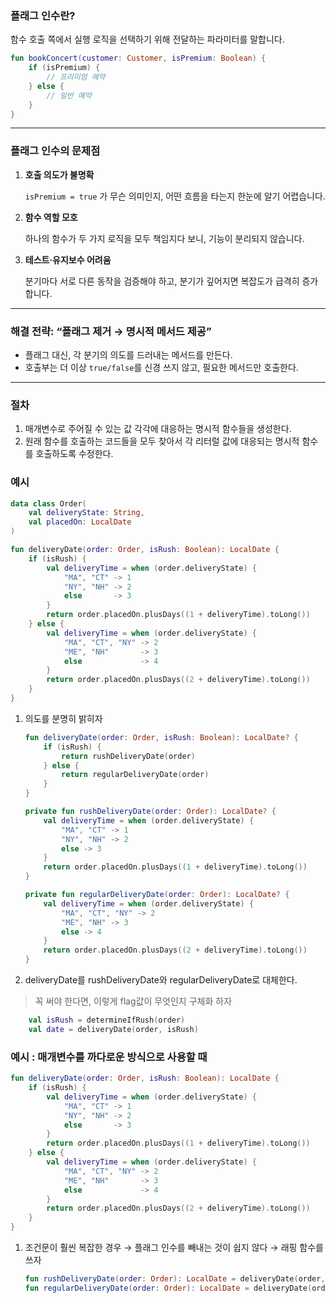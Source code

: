 ### 플래그 인수란?

함수 호출 쪽에서 실행 로직을 선택하기 위해 전달하는 파라미터를 말합니다.

```kotlin
fun bookConcert(customer: Customer, isPremium: Boolean) {
    if (isPremium) {
        // 프리미엄 예약
    } else {
        // 일반 예약
    }
}

```

---

### 플래그 인수의 문제점

1. **호출 의도가 불명확**
    
    `isPremium = true` 가 무슨 의미인지, 어떤 흐름을 타는지 한눈에 알기 어렵습니다.
    
2. **함수 역할 모호**
    
    하나의 함수가 두 가지 로직을 모두 책임지다 보니, 기능이 분리되지 않습니다.
    
3. **테스트·유지보수 어려움**
    
    분기마다 서로 다른 동작을 검증해야 하고, 분기가 깊어지면 복잡도가 급격히 증가합니다.
    

---

### 해결 전략: “플래그 제거 → 명시적 메서드 제공”

- 플래그 대신, 각 분기의 의도를 드러내는 메서드를 만든다.
- 호출부는 더 이상 `true/false`를 신경 쓰지 않고, 필요한 메서드만 호출한다.

---

### 절차

1. 매개변수로 주어질 수 있는 값 각각에 대응하는 명시적 함수들을 생성한다.
2. 원래 함수를 호출하는 코드들을 모두 찾아서 각 리터럴 값에 대응되는 명시적 함수를 호출하도록 수정한다.

### 예시

```kotlin
data class Order(
    val deliveryState: String,
    val placedOn: LocalDate
)

fun deliveryDate(order: Order, isRush: Boolean): LocalDate {
    if (isRush) {
        val deliveryTime = when (order.deliveryState) {
            "MA", "CT" -> 1
            "NY", "NH" -> 2
            else       -> 3
        }
        return order.placedOn.plusDays((1 + deliveryTime).toLong())
    } else {
        val deliveryTime = when (order.deliveryState) {
            "MA", "CT", "NY" -> 2
            "ME", "NH"       -> 3
            else             -> 4
        }
        return order.placedOn.plusDays((2 + deliveryTime).toLong())
    }
}
```

1. 의도를 분명히 밝히자
    
    ```kotlin
    fun deliveryDate(order: Order, isRush: Boolean): LocalDate? {
        if (isRush) {
            return rushDeliveryDate(order)
        } else {
            return regularDeliveryDate(order)
        }
    }
    
    private fun rushDeliveryDate(order: Order): LocalDate? {
        val deliveryTime = when (order.deliveryState) {
            "MA", "CT" -> 1
            "NY", "NH" -> 2
            else -> 3
        }
        return order.placedOn.plusDays((1 + deliveryTime).toLong())
    }
    
    private fun regularDeliveryDate(order: Order): LocalDate? {
        val deliveryTime = when (order.deliveryState) {
            "MA", "CT", "NY" -> 2
            "ME", "NH" -> 3
            else -> 4
        }
        return order.placedOn.plusDays((2 + deliveryTime).toLong())
    }
    ```
    
2. deliveryDate를 rushDeliveryDate와 regularDeliveryDate로 대체한다.

> 꼭 써야 한다면, 이렇게 flag값이 무엇인지 구체화 하자
> 

```kotlin
    val isRush = determineIfRush(order)
    val date = deliveryDate(order, isRush)
```

### 예시 : 매개변수를 까다로운 방식으로 사용할 때

```kotlin
fun deliveryDate(order: Order, isRush: Boolean): LocalDate {
    if (isRush) {
        val deliveryTime = when (order.deliveryState) {
            "MA", "CT" -> 1
            "NY", "NH" -> 2
            else       -> 3
        }
        return order.placedOn.plusDays((1 + deliveryTime).toLong())
    } else {
        val deliveryTime = when (order.deliveryState) {
            "MA", "CT", "NY" -> 2
            "ME", "NH"       -> 3
            else             -> 4
        }
        return order.placedOn.plusDays((2 + deliveryTime).toLong())
    }
}
```

1. 조건문이 훨씬 복잡한 경우 → 플래그 인수를 빼내는 것이 쉽지 않다 → 래핑 함수를 쓰자
    
    ```kotlin
    fun rushDeliveryDate(order: Order): LocalDate = deliveryDate(order, true)
    fun regularDeliveryDate(order: Order): LocalDate = deliveryDate(order, false)
    ```
